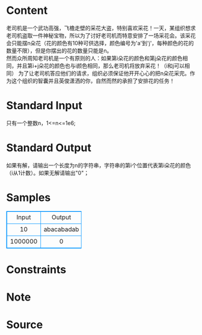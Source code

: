 
# Content

老司机是一个武功高强，飞檐走壁的采花大盗，特别喜欢采花！一天，某组织想求老司机盗取一件神秘宝物，所以为了讨好老司机而特意安排了一场采花会。该采花会只能摆n朵花（花的颜色有10种可供选择，颜色编号为'a'到'j'，每种颜色的花的数量不限），但是你摆出的花的数量只能是n。	
	然而众所周知老司机是一个有原则的人：如果第i朵花的颜色和第j朵花的颜色相同，并且第i+j朵花的颜色也与i颜色相同，那么老司机将放弃采花！（i和j可以相同）
	为了让老司机答应他们的请求，组织必须保证他开开心心的把n朵花采完。作为这个组织的智囊并且英俊潇洒的你，自然而然的承担了安排花的任务！

# Standard Input

只有一个整数n，1<=n<=1e6;

# Standard Output

如果有解，请输出一个长度为n的字符串，字符串的第i个位置代表第i朵花的颜色（i从1计数）。如果无解请输出"0"；

# Samples

<style>
        table,table tr th, table tr td { border:1px solid #0094ff; }
        table { width: 200px; min-height: 25px; line-height: 25px; text-align: center; border-collapse: collapse;}   
    </style>
<table>
	<tr>
		<td>Input</td>
		<td>Output</td>
	</tr>
<tr><td>10</td><td>abacabadab</td></tr><tr><td>1000000</td><td>0</td></tr></table>


# Constraints



# Note



# Source


